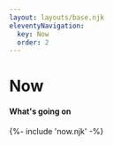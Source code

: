 ```yaml
---
layout: layouts/base.njk
eleventyNavigation:
  key: Now
  order: 2
---
```


# Now

#### What's going on

<div class="now-block">
	{%- include 'now.njk' -%}
</div>
